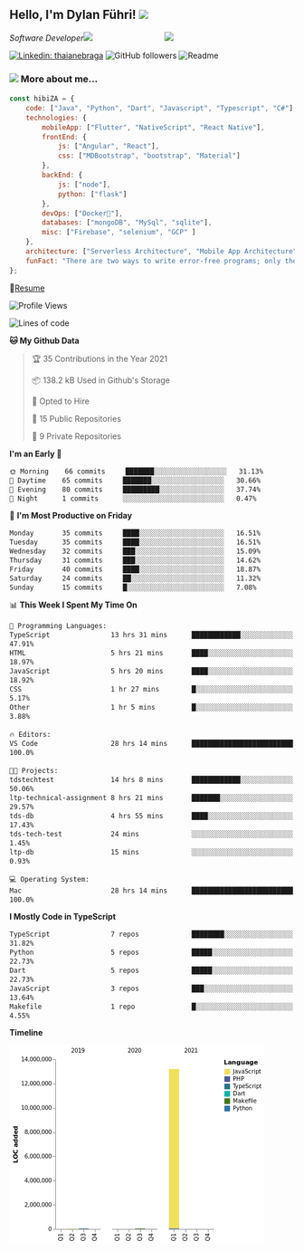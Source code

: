<h2>Hello, I'm Dylan Führi! <img src="https://media.giphy.com/media/12oufCB0MyZ1Go/giphy.gif" width="50"></h2>
<img align='right' src="https://media.giphy.com/media/836HiJc7pgzy8iNXCn/giphy.gif" width="230">
<p><em>Software Developer</a><img src="https://media.giphy.com/media/WUlplcMpOCEmTGBtBW/giphy.gif" width="30"> 
</em></p>

[![Linkedin: thaianebraga](https://img.shields.io/badge/-Dylan-blue?style=flat-square&logo=Linkedin&logoColor=white&link=https://www.linkedin.com/in/dylan-fuhri/)](https://www.linkedin.com/in/dylan-fuhri/)
![GitHub followers](https://img.shields.io/github/followers/HibiZA?style=social)
![Readme](https://github.com/HibiZA/HibiZA/workflows/Readme/badge.svg)

### <img src="https://media.giphy.com/media/VgCDAzcKvsR6OM0uWg/giphy.gif" width="50"> More about me...  

```javascript
const hibiZA = {
    code: ["Java", "Python", "Dart", "Javascript", "Typescript", "C#"],
    technologies: {
        mobileApp: ["Flutter", "NativeScript", "React Native"],
        frontEnd: {
            js: ["Angular", "React"],
            css: ["MDBootstrap", "bootstrap", "Material"]
        },
        backEnd: {
            js: ["node"],
            python: ["flask"]
        },
        devOps: ["Docker🐳"],
        databases: ["mongoDB", "MySql", "sqlite"],
        misc: ["Firebase", "selenium", "GCP" ]
    },
    architecture: ["Serverless Architecture", "Mobile App Architecture"],
    funFact: "There are two ways to write error-free programs; only the third one works"
};
```
📝[Resume](https://drive.google.com/file/d/1RjxKCcvUeoyYgnL_eCwQ9zay77Ayr0Xu/view?usp=sharing)
<!--START_SECTION:waka-->
![Profile Views](http://img.shields.io/badge/Profile%20Views-6-blue)

![Lines of code](https://img.shields.io/badge/From%20Hello%20World%20I%27ve%20Written-180546%20lines%20of%20code-blue)

**🐱 My Github Data** 

> 🏆 35 Contributions in the Year 2021
 > 
> 📦 138.2 kB Used in Github's Storage 
 > 
> 💼 Opted to Hire
 > 
> 📜 15 Public Repositories 
 > 
> 🔑 9 Private Repositories  
 > 
**I'm an Early 🐤** 

```text
🌞 Morning    66 commits     ███████░░░░░░░░░░░░░░░░░░   31.13% 
🌆 Daytime    65 commits     ███████░░░░░░░░░░░░░░░░░░   30.66% 
🌃 Evening    80 commits     █████████░░░░░░░░░░░░░░░░   37.74% 
🌙 Night      1 commits      ░░░░░░░░░░░░░░░░░░░░░░░░░   0.47%

```
📅 **I'm Most Productive on Friday** 

```text
Monday       35 commits     ████░░░░░░░░░░░░░░░░░░░░░   16.51% 
Tuesday      35 commits     ████░░░░░░░░░░░░░░░░░░░░░   16.51% 
Wednesday    32 commits     ███░░░░░░░░░░░░░░░░░░░░░░   15.09% 
Thursday     31 commits     ███░░░░░░░░░░░░░░░░░░░░░░   14.62% 
Friday       40 commits     ████░░░░░░░░░░░░░░░░░░░░░   18.87% 
Saturday     24 commits     ██░░░░░░░░░░░░░░░░░░░░░░░   11.32% 
Sunday       15 commits     █░░░░░░░░░░░░░░░░░░░░░░░░   7.08%

```


📊 **This Week I Spent My Time On** 

```text
💬 Programming Languages: 
TypeScript               13 hrs 31 mins      ████████████░░░░░░░░░░░░░   47.91% 
HTML                     5 hrs 21 mins       ████░░░░░░░░░░░░░░░░░░░░░   18.97% 
JavaScript               5 hrs 20 mins       ████░░░░░░░░░░░░░░░░░░░░░   18.92% 
CSS                      1 hr 27 mins        █░░░░░░░░░░░░░░░░░░░░░░░░   5.17% 
Other                    1 hr 5 mins         █░░░░░░░░░░░░░░░░░░░░░░░░   3.88%

🔥 Editors: 
VS Code                  28 hrs 14 mins      █████████████████████████   100.0%

🐱‍💻 Projects: 
tdstechtest              14 hrs 8 mins       ████████████░░░░░░░░░░░░░   50.06% 
ltp-technical-assignment 8 hrs 21 mins       ███████░░░░░░░░░░░░░░░░░░   29.57% 
tds-db                   4 hrs 55 mins       ████░░░░░░░░░░░░░░░░░░░░░   17.43% 
tds-tech-test            24 mins             ░░░░░░░░░░░░░░░░░░░░░░░░░   1.45% 
ltp-db                   15 mins             ░░░░░░░░░░░░░░░░░░░░░░░░░   0.93%

💻 Operating System: 
Mac                      28 hrs 14 mins      █████████████████████████   100.0%

```

**I Mostly Code in TypeScript** 

```text
TypeScript               7 repos             ████████░░░░░░░░░░░░░░░░░   31.82% 
Python                   5 repos             █████░░░░░░░░░░░░░░░░░░░░   22.73% 
Dart                     5 repos             █████░░░░░░░░░░░░░░░░░░░░   22.73% 
JavaScript               3 repos             ███░░░░░░░░░░░░░░░░░░░░░░   13.64% 
Makefile                 1 repo              █░░░░░░░░░░░░░░░░░░░░░░░░   4.55%

```


**Timeline**

![Chart not found](https://raw.githubusercontent.com/HibiZA/HibiZA/master/charts/bar_graph.png) 


<!--END_SECTION:waka-->
